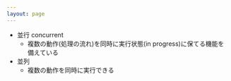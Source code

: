 ```yaml
---
layout: page
---
```



* 並行 concurrent
    * 複数の動作(処理の流れ)を同時に実行状態(in progress)に保てる機能を備えている
* 並列
    * 複数の動作を同時に実行できる
